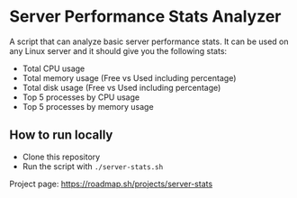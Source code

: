 # Server Performance Stats Analyzer

A script that can analyze basic server performance stats. It can be used on any Linux server and it should give you the following stats:

- Total CPU usage
- Total memory usage (Free vs Used including percentage)
- Total disk usage (Free vs Used including percentage)
- Top 5 processes by CPU usage
- Top 5 processes by memory usage

## How to run locally 

- Clone this repository
- Run the script with `./server-stats.sh`

Project page: https://roadmap.sh/projects/server-stats